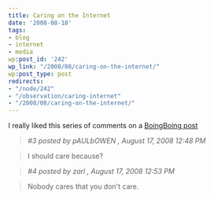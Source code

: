 ```yaml
---
title: Caring on the Internet
date: '2008-08-18'
tags:
- blog
- internet
- media
wp:post_id: '242'
wp_link: "/2008/08/caring-on-the-internet/"
wp:post_type: post
redirects:
- "/node/242"
- "/observation/caring-internet"
- "/2008/08/caring-on-the-internet/"
---
```


I really liked this series of comments on a [BoingBoing post](http://www.boingboing.net/2008/08/17/how-the-daily-shows.html#comment-262112)

>

>

> _#3 posted by pAULbOWEN , August 17, 2008 12:48 PM_

>

> I should care because?

>

> _#4 posted by zarl , August 17, 2008 12:53 PM_

>

> Nobody cares that you don't care.

>

>

